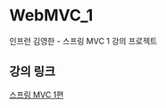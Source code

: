 # WebMVC_1
인프런 김영한 - 스프링 MVC 1 강의 프로젝트

## 강의 링크
[스프링 MVC 1편](https://www.inflearn.com/course/%EC%8A%A4%ED%94%84%EB%A7%81-mvc-1/dashboard)
